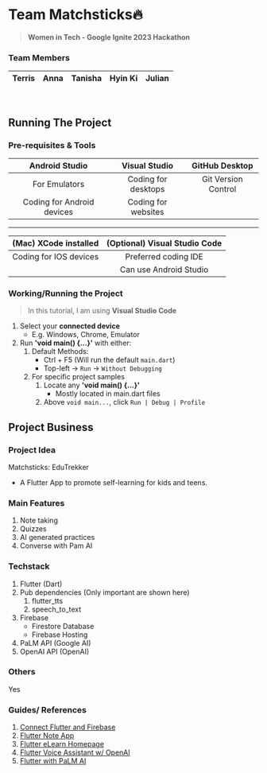 # Team Matchsticks🔥

> **Women in Tech - Google Ignite 2023 Hackathon**

### Team Members

| Terris | Anna | Tanisha | Hyin Ki | Julian |
| ------ | ---- | ------- | ------- | ------ |

<br />

## Running The Project

### Pre-requisites & Tools

|       Android Studio       |    Visual Studio    |   GitHub Desktop    |
| :------------------------: | :-----------------: | :-----------------: |
|       For Emulators        | Coding for desktops | Git Version Control |
| Coding for Android devices | Coding for websites |                     |

<hr/>

| (Mac) XCode installed  | (Optional) Visual Studio Code |
| :--------------------: | :---------------------------: |
| Coding for IOS devices |     Preferred coding IDE      |
|                        |    Can use Android Studio     |

### Working/Running the Project

> In this tutorial, I am using **Visual Studio Code**

1. Select your **connected device**
    - E.g. Windows, Chrome, Emulator
2. Run **'void main() {...}'** with either:
    1. Default Methods:
        - Ctrl + F5 (Will run the default `main.dart`)
        - Top-left -> `Run` -> `Without Debugging`
    2. For specific project samples
        1. Locate any **'void main() {...}'**
            - Mostly located in main.dart files
        2. Above `void main...`, click `Run | Debug | Profile`

## Project Business

### Project Idea

Matchsticks: EduTrekker

-   A Flutter App to promote self-learning for kids and teens.

### Main Features

1. Note taking
2. Quizzes
3. AI generated practices
4. Converse with Pam AI

### Techstack

1. Flutter (Dart)
2. Pub dependencies (Only important are shown here)
    1. flutter_tts
    2. speech_to_text
3. Firebase
    - Firestore Database
    - Firebase Hosting
4. PaLM API (Google AI)
5. OpenAI API (OpenAI)

### Others

Yes

### Guides/ References

1. [Connect Flutter and Firebase](https://www.youtube.com/watch?v=SFBLNf0tYKs)
2. [Flutter Note App](https://www.youtube.com/watch?v=fL8Ujzh5DQc)
3. [Flutter eLearn Homepage](https://www.youtube.com/watch?v=djcD2NZwXAc)
4. [Flutter Voice Assistant w/ OpenAI](https://www.youtube.com/watch?v=Q_pz4xFow3Q)
5. [Flutter with PaLM AI](https://codelabs.developers.google.com/haiku-generator#0)

